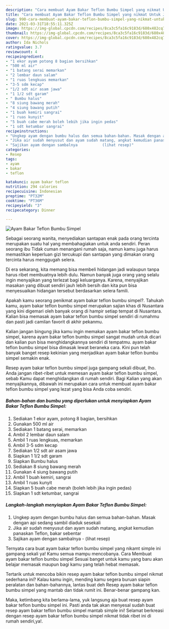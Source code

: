 ```yaml
---
description: "Cara membuat Ayam Bakar Teflon Bumbu Simpel yang nikmat Untuk Jualan"
title: "Cara membuat Ayam Bakar Teflon Bumbu Simpel yang nikmat Untuk Jualan"
slug: 990-cara-membuat-ayam-bakar-teflon-bumbu-simpel-yang-nikmat-untuk-jualan
date: 2021-03-31T18:55:11.325Z
image: https://img-global.cpcdn.com/recipes/8ca3c5fa16c9183d/680x482cq70/ayam-bakar-teflon-bumbu-simpel-foto-resep-utama.jpg
thumbnail: https://img-global.cpcdn.com/recipes/8ca3c5fa16c9183d/680x482cq70/ayam-bakar-teflon-bumbu-simpel-foto-resep-utama.jpg
cover: https://img-global.cpcdn.com/recipes/8ca3c5fa16c9183d/680x482cq70/ayam-bakar-teflon-bumbu-simpel-foto-resep-utama.jpg
author: Ida Nichols
ratingvalue: 3.7
reviewcount: 4
recipeingredient:
- "1 ekor ayam potong 8 bagian bersihkan"
- "500 ml air"
- "1 batang serai memarkan"
- "2 lembar daun salam"
- "1 ruas lengkuas memarkan"
- "3-5 sdm kecap"
- "1/2 sdt air asam jawa"
- "1 1/2 sdt garam"
- " Bumbu halus"
- "8 siung bawang merah"
- "4 siung bawang putih"
- "1 buah kemiri sangrai"
- "1 ruas kunyit"
- "5 buah cabe merah boleh lebih jika ingin pedas"
- "1 sdt ketumbar sangrai"
recipeinstructions:
- "Ungkep ayam dengan bumbu halus dan semua bahan-bahan. Masak dengan api sedang sambil diaduk sesekali"
- "Jika air sudah menyusut dan ayam sudah matang, angkat kemudian panaskan Teflon, bakar sebentar"
- "Sajikan ayam dengan sambalnya           (lihat resep)"
categories:
- Resep
tags:
- ayam
- bakar
- teflon

katakunci: ayam bakar teflon 
nutrition: 294 calories
recipecuisine: Indonesian
preptime: "PT32M"
cooktime: "PT36M"
recipeyield: "3"
recipecategory: Dinner

---
```



![Ayam Bakar Teflon Bumbu Simpel](https://img-global.cpcdn.com/recipes/8ca3c5fa16c9183d/680x482cq70/ayam-bakar-teflon-bumbu-simpel-foto-resep-utama.jpg)

Sebagai seorang wanita, menyediakan santapan enak pada orang tercinta merupakan suatu hal yang membahagiakan untuk anda sendiri. Peran seorang ibu Tidak cuman menangani rumah saja, namun kamu juga harus memastikan keperluan gizi tercukupi dan santapan yang dimakan orang tercinta harus menggugah selera.

Di era  sekarang, kita memang bisa membeli hidangan jadi walaupun tanpa harus ribet membuatnya lebih dulu. Namun banyak juga orang yang selalu ingin menyajikan yang terlezat bagi keluarganya. Karena, menyajikan masakan yang dibuat sendiri jauh lebih bersih dan kita pun bisa menyesuaikan hidangan tersebut berdasarkan selera famili. 



Apakah kamu seorang penikmat ayam bakar teflon bumbu simpel?. Tahukah kamu, ayam bakar teflon bumbu simpel merupakan sajian khas di Nusantara yang kini digemari oleh banyak orang di hampir setiap tempat di Nusantara. Kalian bisa memasak ayam bakar teflon bumbu simpel sendiri di rumahmu dan pasti jadi camilan favorit di akhir pekanmu.

Kalian jangan bingung jika kamu ingin memakan ayam bakar teflon bumbu simpel, karena ayam bakar teflon bumbu simpel sangat mudah untuk dicari dan kalian pun bisa menghidangkannya sendiri di tempatmu. ayam bakar teflon bumbu simpel bisa dimasak lewat beraneka cara. Kini pun telah banyak banget resep kekinian yang menjadikan ayam bakar teflon bumbu simpel semakin enak.

Resep ayam bakar teflon bumbu simpel juga gampang sekali dibuat, lho. Anda jangan ribet-ribet untuk memesan ayam bakar teflon bumbu simpel, sebab Kamu dapat menghidangkan di rumah sendiri. Bagi Kalian yang akan menyajikannya, dibawah ini merupakan cara untuk membuat ayam bakar teflon bumbu simpel yang lezat yang bisa Anda coba sendiri.

<!--inarticleads1-->

##### Bahan-bahan dan bumbu yang diperlukan untuk menyiapkan Ayam Bakar Teflon Bumbu Simpel:

1. Sediakan 1 ekor ayam, potong 8 bagian, bersihkan
1. Gunakan 500 ml air
1. Sediakan 1 batang serai, memarkan
1. Ambil 2 lembar daun salam
1. Ambil 1 ruas lengkuas, memarkan
1. Ambil 3-5 sdm kecap
1. Sediakan 1/2 sdt air asam jawa
1. Siapkan 1 1/2 sdt garam
1. Siapkan  Bumbu halus
1. Sediakan 8 siung bawang merah
1. Gunakan 4 siung bawang putih
1. Ambil 1 buah kemiri, sangrai
1. Ambil 1 ruas kunyit
1. Siapkan 5 buah cabe merah (boleh lebih jika ingin pedas)
1. Siapkan 1 sdt ketumbar, sangrai




<!--inarticleads2-->

##### Langkah-langkah menyiapkan Ayam Bakar Teflon Bumbu Simpel:

1. Ungkep ayam dengan bumbu halus dan semua bahan-bahan. Masak dengan api sedang sambil diaduk sesekali
1. Jika air sudah menyusut dan ayam sudah matang, angkat kemudian panaskan Teflon, bakar sebentar
1. Sajikan ayam dengan sambalnya -           (lihat resep)




Ternyata cara buat ayam bakar teflon bumbu simpel yang nikamt simple ini gampang sekali ya! Kamu semua mampu mencobanya. Cara Membuat ayam bakar teflon bumbu simpel Sesuai banget untuk kamu yang baru akan belajar memasak maupun bagi kamu yang telah hebat memasak.

Tertarik untuk mencoba bikin resep ayam bakar teflon bumbu simpel nikmat sederhana ini? Kalau kamu ingin, mending kamu segera buruan siapin peralatan dan bahan-bahannya, lantas buat deh Resep ayam bakar teflon bumbu simpel yang mantab dan tidak rumit ini. Benar-benar gampang kan. 

Maka, ketimbang kita berlama-lama, yuk langsung aja buat resep ayam bakar teflon bumbu simpel ini. Pasti anda tak akan menyesal sudah buat resep ayam bakar teflon bumbu simpel mantab simple ini! Selamat berkreasi dengan resep ayam bakar teflon bumbu simpel nikmat tidak ribet ini di rumah sendiri,ya!.

